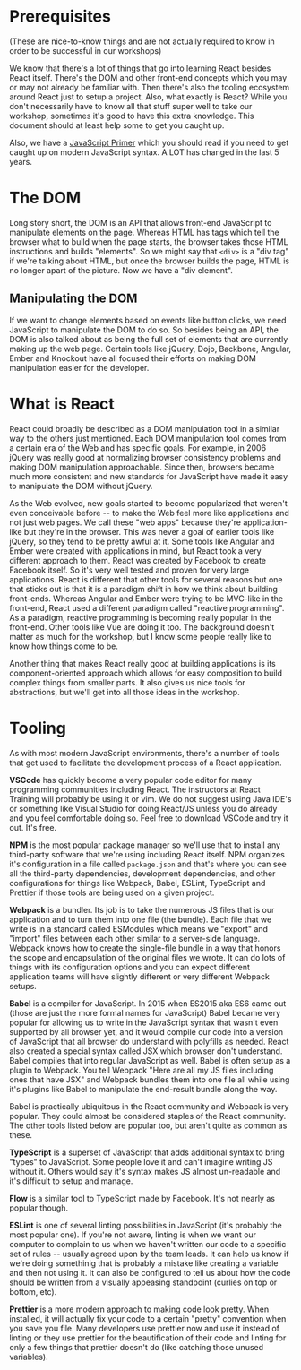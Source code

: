 # Prerequisites

(These are nice-to-know things and are not actually required to know in order to be successful in our workshops)

We know that there's a lot of things that go into learning React besides React itself. There's the DOM and other front-end concepts which you may or may not already be familiar with. Then there's also the tooling ecosystem around React just to setup a project. Also, what exactly is React? While you don't necessarily have to know all that stuff super well to take our workshop, sometimes it's good to have this extra knowledge. This document should at least help some to get you caught up.

Also, we have a [JavaScript Primer](https://reacttraining.com/blog/javascript-the-react-parts/) which you should read if you need to get caught up on modern JavaScript syntax. A LOT has changed in the last 5 years.

# The DOM

Long story short, the DOM is an API that allows front-end JavaScript to manipulate elements on the page. Whereas HTML has tags which tell the browser what to build when the page starts, the browser takes those HTML instructions and builds "elements". So we might say that `<div>` is a "div tag" if we're talking about HTML, but once the browser builds the page, HTML is no longer apart of the picture. Now we have a "div element".

## Manipulating the DOM

If we want to change elements based on events like button clicks, we need JavaScript to manipulate the DOM to do so. So besides being an API, the DOM is also talked about as being the full set of elements that are currently making up the web page. Certain tools like jQuery, Dojo, Backbone, Angular, Ember and Knockout have all focused their efforts on making DOM manipulation easier for the developer.

# What is React

React could broadly be described as a DOM manipulation tool in a similar way to the others just mentioned. Each DOM manipulation tool comes from a certain era of the Web and has specific goals. For example, in 2006 jQuery was really good at normalizing browser consistency problems and making DOM manipulation approachable. Since then, browsers became much more consistent and new standards for JavaScript have made it easy to manipulate the DOM without jQuery.

As the Web evolved, new goals started to become popularized that weren't even conceivable before -- to make the Web feel more like applications and not just web pages. We call these "web apps" because they're application-like but they're in the browser. This was never a goal of earlier tools like jQuery, so they tend to be pretty awful at it. Some tools like Angular and Ember were created with applications in mind, but React took a very different approach to them. React was created by Facebook to create Facebook itself. So it's very well tested and proven for very large applications. React is different that other tools for several reasons but one that sticks out is that it is a paradigm shift in how we think about building front-ends. Whereas Angular and Ember were trying to be MVC-like in the front-end, React used a different paradigm called "reactive programming". As a paradigm, reactive programming is becoming really popular in the front-end. Other tools like Vue are doing it too. The background doesn't matter as much for the workshop, but I know some people really like to know how things come to be.

Another thing that makes React really good at building applications is its component-oriented approach which allows for easy composition to build complex things from smaller parts. It also gives us nice tools for abstractions, but we'll get into all those ideas in the workshop.

# Tooling

As with most modern JavaScript environments, there's a number of tools that get used to facilitate the development process of a React application.

**VSCode** has quickly become a very popular code editor for many programming communities including React. The instructors at React Training will probably be using it or vim. We do not suggest using Java IDE's or something like Visual Studio for doing React/JS unless you do already and you feel comfortable doing so. Feel free to download VSCode and try it out. It's free.

**NPM** is the most popular package manager so we'll use that to install any third-party software that we're using including React itself. NPM organizes it's configuration in a file called `package.json` and that's where you can see all the third-party dependencies, development dependencies, and other configurations for things like Webpack, Babel, ESLint, TypeScript and Prettier if those tools are being used on a given project.

**Webpack** is a bundler. Its job is to take the numerous JS files that is our application and to turn them into one file (the bundle). Each file that we write is in a standard called ESModules which means we "export" and "import" files between each other similar to a server-side language. Webpack knows how to create the single-file bundle in a way that honors the scope and encapsulation of the original files we wrote. It can do lots of things with its configuration options and you can expect different application teams will have slightly different or very different Webpack setups.

**Babel** is a compiler for JavaScript. In 2015 when ES2015 aka ES6 came out (those are just the more formal names for JavaScript) Babel became very popular for allowing us to write in the JavaScript syntax that wasn't even supported by all browser yet, and it would compile our code into a version of JavaScript that all browser do understand with polyfills as needed. React also created a special syntax called JSX which browser don't understand. Babel compiles that into regular JavaScript as well. Babel is often setup as a plugin to Webpack. You tell Webpack "Here are all my JS files including ones that have JSX" and Webpack bundles them into one file all while using it's plugins like Babel to manipulate the end-result bundle along the way.

Babel is practically ubiquitous in the React community and Webpack is very popular. They could almost be considered staples of the React community. The other tools listed below are popular too, but aren't quite as common as these.

**TypeScript** is a superset of JavaScript that adds additional syntax to bring "types" to JavaScript. Some people love it and can't imagine writing JS without it. Others would say it's syntax makes JS almost un-readable and it's difficult to setup and manage.

**Flow** is a similar tool to TypeScript made by Facebook. It's not nearly as popular though.

**ESLint** is one of several linting possibilities in JavaScript (it's probably the most popular one). If you're not aware, linting is when we want our computer to complain to us when we haven't written our code to a specific set of rules -- usually agreed upon by the team leads. It can help us know if we're doing somethinig that is probably a mistake like creating a variable and then not using it. It can also be configured to tell us about how the code should be written from a visually appeasing standpoint (curlies on top or bottom, etc).

**Prettier** is a more modern approach to making code look pretty. When installed, it will actually fix your code to a certain "pretty" convention when you save you file. Many developers use prettier now and use it instead of linting or they use prettier for the beautification of their code and linting for only a few things that prettier doesn't do (like catching those unused variables).
